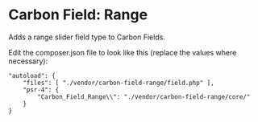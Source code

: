# Carbon Field: Range
Adds a range slider field type to Carbon Fields.

Edit the composer.json file to look like this (replace the values where necessary):

	"autoload": {
		"files": [ "./vendor/carbon-field-range/field.php" ],
		"psr-4": {
			"Carbon_Field_Range\\": "./vendor/carbon-field-range/core/"
		}
	}
